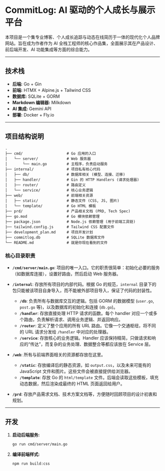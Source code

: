 # CommitLog: AI 驱动的个人成长与展示平台

本项目是一个集专业博客、个人成长追踪与动态在线简历于一体的现代化个人品牌网站。旨在成为作者作为 AI 全栈工程师的核心作品集，全面展示其在产品设计、前后端开发、AI 功能集成等方面的综合能力。

---

## 技术栈

- **后端:** Go + Gin
- **前端:** HTMX + Alpine.js + Tailwind CSS
- **数据库:** SQLite + GORM
- **Markdown 编辑器:** Milkdown
- **AI 集成:** Gemini API
- **部署:** Docker + Fly.io

---

## 项目结构说明

```
.
├── cmd/                    # Go 应用的入口
│   └── server/             # Web 服务器
│       └── main.go         # 主程序，负责启动服务
├── internal/               # 项目私有核心代码
│   ├── db/                 # 数据库相关 (模型、连接、迁移)
│   ├── handler/            # Gin 的 HTTP Handlers (请求处理器)
│   ├── router/             # 路由定义
│   └── service/            # 核心业务逻辑
├── web/                    # 前端相关资源
│   ├── static/             # 静态文件 (CSS, JS, 图片)
│   └── template/           # Go HTML 模板
├── prd/                    # 产品相关文档 (PRD, Tech Spec)
├── go.mod                  # Go 模块依赖管理
├── package.json            # Node.js 依赖管理 (用于前端工具链)
├── tailwind.config.js      # Tailwind CSS 配置文件
├── development_plan.md     # 项目开发计划
├── commitlog.db            # SQLite 数据库文件
└── README.md               # 就是你现在看到的文件
```

### 核心目录职责

- **`/cmd/server/main.go`**: 项目的唯一入口。它的职责很简单：初始化必要的服务（如数据库连接），设置好路由，然后启动 Web 服务器。

- **`/internal`**: 存放所有项目的内部代码。根据 Go 的规范，`internal` 目录下的包只能被该项目自身导入，而不能被外部项目导入，保证了代码的封装性。
    - **`/db`**: 负责所有与数据库交互的逻辑。包括 GORM 的数据模型 (`user.go`, `post.go` 等)，以及数据库的初始化和连接 (`db.go`)。
    - **`/handler`**: 存放直接处理 HTTP 请求的函数。每个 handler 对应一个或多个路由，负责解析请求、调用业务逻辑、并返回响应。
    - **`/router`**: 定义了整个应用的所有 URL 路由。它像一个交通枢纽，将不同的 URL 请求分发给 `/handler` 中对应的处理器。
    - **`/service`**: 存放核心的业务逻辑。Handler 应该保持精简，只做请求和响应的“传达”，而复杂的业务处理、数据整合等都应该放在 Service 层。

- **`/web`**: 所有与前端界面相关的资源都存放在这里。
    - **`/static`**: 存放编译后的静态资源，如 `output.css`，以及未来可能有的 JavaScript 文件和图片。这些文件会被直接提供给浏览器。
    - **`/template`**: 存放 Go 的 `html/template` 文件。后端会读取这些模板，填充动态数据，然后渲染成最终的 HTML 页面返回给用户。

- **`/prd`**: 存放产品需求文档、技术方案文档等，方便随时回顾项目的设计初衷和规划。

---

## 开发

1.  **启动后端服务:**
    ```bash
    go run cmd/server/main.go
    ```

2.  **编译前端样式:**
    ```bash
    npm run build:css
    ```
